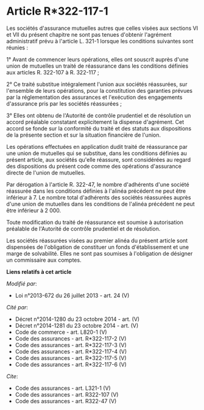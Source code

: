 # Article R*322-117-1

Les sociétés d'assurance mutuelles autres que celles visées aux sections VI et VII du présent chapitre ne sont pas tenues
d'obtenir l'agrément administratif prévu à l'article L. 321-1 lorsque les conditions suivantes sont réunies : 

1° Avant de commencer leurs opérations, elles ont souscrit auprès d'une union de mutuelles un traité de réassurance dans les
conditions définies aux articles R. 322-107 à R. 322-117 ; 

2° Ce traité substitue intégralement l'union aux sociétés réassurées, sur l'ensemble de leurs opérations, pour la
constitution des garanties prévues par la réglementation des assurances et l'exécution des engagements d'assurance pris par
les sociétés réassurées ; 

3° Elles ont obtenu de l'Autorité de contrôle prudentiel et de résolution un accord préalable constatant explicitement la
dispense d'agrément. Cet accord se fonde sur la conformité du traité et des statuts aux dispositions de la présente section
et sur la situation financière de l'union. 

Les opérations effectuées en application dudit traité de réassurance par une union de mutuelles qui se substitue, dans les
conditions définies au présent article, aux sociétés qu'elle réassure, sont considérées au regard des dispositions du présent
code comme des opérations d'assurance directe de l'union de mutuelles. 

Par dérogation à l'article R. 322-47, le nombre d'adhérents d'une société réassurée dans les conditions définies à l'alinéa
précédent ne peut être inférieur à 7. Le nombre total d'adhérents des sociétés réassurées auprès d'une union de mutuelles
dans les conditions de l'alinéa précédent ne peut être inférieur à 2 000. 

Toute modification du traité de réassurance est soumise à autorisation préalable de l'Autorité de contrôle prudentiel et de
résolution. 

Les sociétés réassurées visées au premier alinéa du présent article sont dispensées de l'obligation de constituer un fonds
d'établissement et une marge de solvabilité. Elles ne sont pas soumises à l'obligation de désigner un commissaire aux
comptes.

**Liens relatifs à cet article**

_Modifié par_:

  - Loi n°2013-672 du 26 juillet 2013 - art. 24 (V)

_Cité par_:

  - Décret n°2014-1280 du 23 octobre 2014 - art. (V)
  - Décret n°2014-1281 du 23 octobre 2014 - art. (V)
  - Code de commerce - art. L820-1 (V)
  - Code des assurances - art. R*322-117-2 (V)
  - Code des assurances - art. R*322-117-3 (V)
  - Code des assurances - art. R*322-117-4 (V)
  - Code des assurances - art. R*322-117-5 (V)
  - Code des assurances - art. R*322-117-6 (V)

_Cite_:

  - Code des assurances - art. L321-1 (V)
  - Code des assurances - art. R322-107 (V)
  - Code des assurances - art. R322-47 (V)
